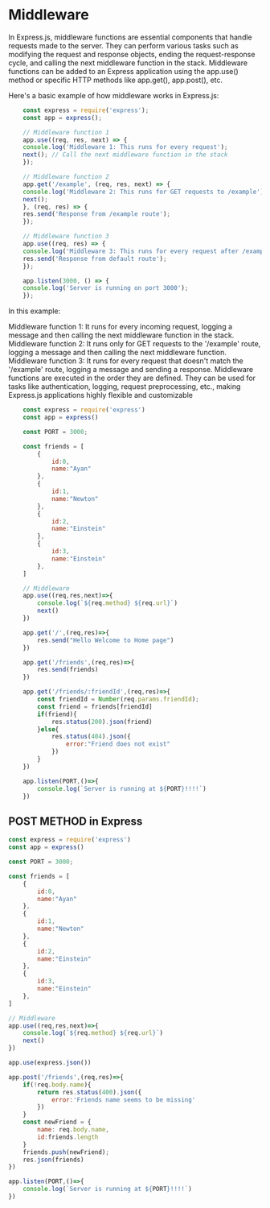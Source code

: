 # Middleware

In Express.js, middleware functions are essential components that handle requests made to the server. They can perform various tasks such as modifying the request and response objects, ending the request-response cycle, and calling the next middleware function in the stack. Middleware functions can be added to an Express application using the app.use() method or specific HTTP methods like app.get(), app.post(), etc.

Here's a basic example of how middleware works in Express.js:

```javascript
    const express = require('express');
    const app = express();

    // Middleware function 1
    app.use((req, res, next) => {
    console.log('Middleware 1: This runs for every request');
    next(); // Call the next middleware function in the stack
    });

    // Middleware function 2
    app.get('/example', (req, res, next) => {
    console.log('Middleware 2: This runs for GET requests to /example');
    next();
    }, (req, res) => {
    res.send('Response from /example route');
    });

    // Middleware function 3
    app.use((req, res) => {
    console.log('Middleware 3: This runs for every request after /example route');
    res.send('Response from default route');
    });

    app.listen(3000, () => {
    console.log('Server is running on port 3000');
    });
```
In this example:

Middleware function 1: It runs for every incoming request, logging a message and then calling the next middleware function in the stack.
Middleware function 2: It runs only for GET requests to the '/example' route, logging a message and then calling the next middleware function.
Middleware function 3: It runs for every request that doesn't match the '/example' route, logging a message and sending a response.
Middleware functions are executed in the order they are defined. They can be used for tasks like authentication, logging, request preprocessing, etc., making Express.js applications highly flexible and customizable

```js
    const express = require('express')
    const app = express()

    const PORT = 3000;

    const friends = [
        {
            id:0,
            name:"Ayan"
        },
        {
            id:1,
            name:"Newton"
        },
        {
            id:2,
            name:"Einstein"
        },
        {
            id:3,
            name:"Einstein"
        },
    ]

    // Middleware
    app.use((req,res,next)=>{
        console.log(`${req.method} ${req.url}`)
        next()
    })

    app.get('/',(req,res)=>{
        res.send("Hello Welcome to Home page")
    })

    app.get('/friends',(req,res)=>{
        res.send(friends)
    })

    app.get('/friends/:friendId',(req,res)=>{
        const friendId = Number(req.params.friendId);
        const friend = friends[friendId]
        if(friend){
            res.status(200).json(friend)
        }else{
            res.status(404).json({
                error:"Friend does not exist"
            })
        }
    })

    app.listen(PORT,()=>{
        console.log(`Server is running at ${PORT}!!!!`)
    })
```

## POST METHOD in Express

```js
const express = require('express')
const app = express()

const PORT = 3000;

const friends = [
    {
        id:0,
        name:"Ayan"
    },
    {
        id:1,
        name:"Newton"
    },
    {
        id:2,
        name:"Einstein"
    },
    {
        id:3,
        name:"Einstein"
    },
]

// Middleware
app.use((req,res,next)=>{
    console.log(`${req.method} ${req.url}`)
    next()
})

app.use(express.json())

app.post('/friends',(req,res)=>{
    if(!req.body.name){
        return res.status(400).json({
            error:'Friends name seems to be missing'
        })
    }
    const newFriend = {
        name: req.body.name,
        id:friends.length
    }
    friends.push(newFriend);
    res.json(friends)
})

app.listen(PORT,()=>{
    console.log(`Server is running at ${PORT}!!!!`)
})
```